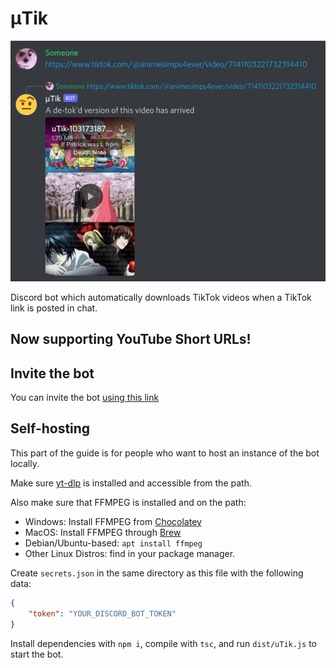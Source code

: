 # μTik

![eyebrow](https://raw.githubusercontent.com/alexanderepolite/uTik/master/demo.png)

Discord bot which automatically downloads TikTok videos when a TikTok link is posted in chat.

## Now supporting YouTube Short URLs!

## Invite the bot

You can invite the bot [using this link](https://discord.com/api/oauth2/authorize?client_id=1031412241083416576&permissions=0&scope=bot)

## Self-hosting

This part of the guide is for people who want to host an instance of the bot locally.

Make sure [yt-dlp](https://github.com/yt-dlp/yt-dlp) is installed and accessible from the path.

Also make sure that FFMPEG is installed and on the path:
- Windows: Install FFMPEG from [Chocolatey](https://chocolatey.org/packages/ffmpeg)
- MacOS: Install FFMPEG through [Brew](https://formulae.brew.sh/formula/ffmpeg)
- Debian/Ubuntu-based: `apt install ffmpeg`
- Other Linux Distros: find in your package manager.

Create `secrets.json` in the same directory as this file with the following data:
```json
{
    "token": "YOUR_DISCORD_BOT_TOKEN"
}
```

Install dependencies with `npm i`, compile with `tsc`, and run `dist/uTik.js` to start the bot.
